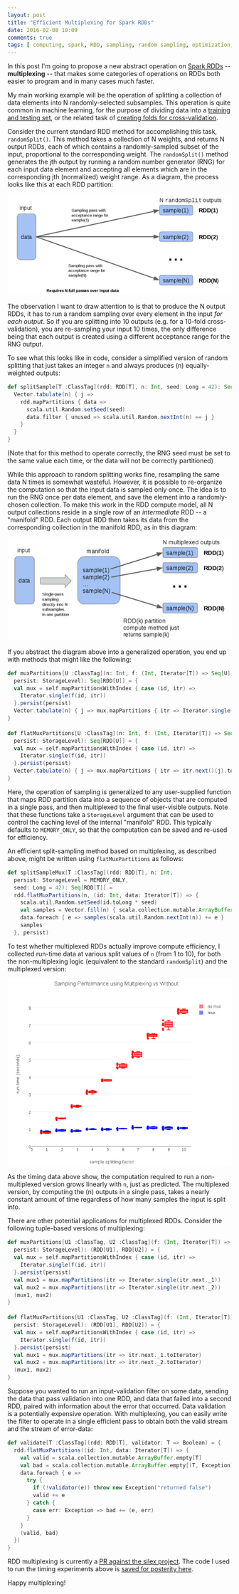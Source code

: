 ```yaml
---
layout: post
title: "Efficient Multiplexing for Spark RDDs"
date: 2016-02-08 10:09
comments: true
tags: [ computing, spark, RDD, sampling, random sampling, optimization, multiplex, multiplexing ]
---
```

In this post I'm going to propose a new abstract operation on [Spark RDDs](http://spark.apache.org/docs/latest/programming-guide.html#resilient-distributed-datasets-rdds) -- **multiplexing** -- that makes some categories of operations on RDDs both easier to program and in many cases much faster.

My main working example will be the operation of splitting a collection of data elements into N randomly-selected subsamples.  This operation is quite common in machine learning, for the purpose of dividing data into a [training and testing set](https://en.wikipedia.org/wiki/Test_set), or the related task of [creating folds for cross-validation](https://en.wikipedia.org/wiki/Cross-validation_(statistics)).

Consider the current standard RDD method for accomplishing this task, `randomSplit()`.  This method takes a collection of N weights, and returns N output RDDs, each of which contains a randomly-sampled subset of the input, proportional to the corresponding weight.  The `randomSplit()` method generates the jth output by running a random number generator (RNG) for each input data element and accepting all elements which are in the corresponding jth (normalized) weight range.  As a diagram, the process looks like this at each RDD partition:

![Figure 1](/assets/images/mux/randomsplit.png "Figure 1")

The observation I want to draw attention to is that to produce the N output RDDs, it has to run a random sampling over every element in the input _for each output_.  So if you are splitting into 10 outputs (e.g. for a 10-fold cross-validation), you are re-sampling your input 10 times, the only difference being that each output is created using a different acceptance range for the RNG output.

To see what this looks like in code, consider a simplified version of random splitting that just takes an integer `n` and always produces (n) equally-weighted outputs:

```scala
def splitSample[T :ClassTag](rdd: RDD[T], n: Int, seed: Long = 42): Seq[RDD[T]] = {
  Vector.tabulate(n) { j =>
    rdd.mapPartitions { data =>
      scala.util.Random.setSeed(seed)
      data.filter { unused => scala.util.Random.nextInt(n) == j }
    }
  }
}
```

(Note that for this method to operate correctly, the RNG seed must be set to the same value each time, or the data will not be correctly partitioned)

While this approach to random splitting works fine, resampling the same data N times is somewhat wasteful.  However, it is possible to re-organize the computation so that the input data is sampled only once.  The idea is to run the RNG once per data element, and save the element into a randomly-chosen collection.  To make this work in the RDD compute model, all N output collections reside in a single row of an _intermediate_ RDD -- a "manifold" RDD.  Each output RDD then takes its data from the corresponding collection in the manifold RDD, as in this diagram:

![Figure 2](/assets/images/mux/multiplex.png)


If you abstract the diagram above into a generalized operation, you end up with methods that might like the following:

```scala
def muxPartitions[U :ClassTag](n: Int, f: (Int, Iterator[T]) => Seq[U],
  persist: StorageLevel): Seq[RDD[U]] = {
  val mux = self.mapPartitionsWithIndex { case (id, itr) =>
    Iterator.single(f(id, itr))
  }.persist(persist)
  Vector.tabulate(n) { j => mux.mapPartitions { itr => Iterator.single(itr.next()(j)) } }
}

def flatMuxPartitions[U :ClassTag](n: Int, f: (Int, Iterator[T]) => Seq[TraversableOnce[U]],
  persist: StorageLevel): Seq[RDD[U]] = {
  val mux = self.mapPartitionsWithIndex { case (id, itr) =>
    Iterator.single(f(id, itr))
  }.persist(persist)
  Vector.tabulate(n) { j => mux.mapPartitions { itr => itr.next()(j).toIterator } }
}
```

Here, the operation of sampling is generalized to any user-supplied function that maps RDD partition data into a sequence of objects that are computed in a single pass, and then multiplexed to the final user-visible outputs.  Note that these functions take a `StorageLevel` argument that can be used to control the caching level of the internal "manifold" RDD.  This typically defaults to `MEMORY_ONLY`, so that the computation can be saved and re-used for efficiency.

An efficient split-sampling method based on multiplexing, as described above, might be written using `flatMuxPartitions` as follows:

```scala
def splitSampleMux[T :ClassTag](rdd: RDD[T], n: Int,
  persist: StorageLevel = MEMORY_ONLY,
  seed: Long = 42): Seq[RDD[T]] =
  rdd.flatMuxPartitions(n, (id: Int, data: Iterator[T]) => {
    scala.util.Random.setSeed(id.toLong * seed)
    val samples = Vector.fill(n) { scala.collection.mutable.ArrayBuffer.empty[T] }
    data.foreach { e => samples(scala.util.Random.nextInt(n)) += e }
    samples
  }, persist)
```

To test whether multiplexed RDDs actually improve compute efficiency, I collected run-time data at various split values of `n` (from 1 to 10), for both the non-multiplexing logic (equivalent to the standard `randomSplit`) and the multiplexed version:

![Figure 3](/assets/images/mux/benchmark.png "Figure 3")

As the timing data above show, the computation required to run a non-multiplexed version grows linearly with `n`, just as predicted.  The multiplexed version, by computing the (n) outputs in a single pass, takes a nearly constant amount of time regardless of how many samples the input is split into.

There are other potential applications for multiplexed RDDs.  Consider the following tuple-based versions of multiplexing:

```scala
def muxPartitions[U1 :ClassTag, U2 :ClassTag](f: (Int, Iterator[T]) => (U1, U2),
  persist: StorageLevel): (RDD[U1], RDD[U2]) = {
  val mux = self.mapPartitionsWithIndex { case (id, itr) =>
    Iterator.single(f(id, itr))
  }.persist(persist)
  val mux1 = mux.mapPartitions(itr => Iterator.single(itr.next._1))
  val mux2 = mux.mapPartitions(itr => Iterator.single(itr.next._2))
  (mux1, mux2)
}

def flatMuxPartitions[U1 :ClassTag, U2 :ClassTag](f: (Int, Iterator[T]) => (TraversableOnce[U1], TraversableOnce[U2]),
  persist: StorageLevel): (RDD[U1], RDD[U2]) = {
  val mux = self.mapPartitionsWithIndex { case (id, itr) =>
    Iterator.single(f(id, itr))
  }.persist(persist)
  val mux1 = mux.mapPartitions(itr => itr.next._1.toIterator)
  val mux2 = mux.mapPartitions(itr => itr.next._2.toIterator)
  (mux1, mux2)
}
```

Suppose you wanted to run an input-validation filter on some data, sending the data that pass validation into one RDD, and data that failed into a second RDD, paired with information about the error that occurred.  Data validation is a potentially expensive operation.  With multiplexing, you can easily write the filter to operate in a single efficient pass to obtain both the valid stream and the stream of error-data:

```scala
def validate[T :ClassTag](rdd: RDD[T], validator: T => Boolean) = {
  rdd.flatMuxPartitions((id: Int, data: Iterator[T]) => {
    val valid = scala.collection.mutable.ArrayBuffer.empty[T]
    val bad = scala.collection.mutable.ArrayBuffer.empty[(T, Exception)]
    data.foreach { e =>
      try {
        if (!validator(e)) throw new Exception("returned false")
        valid += e
      } catch {
        case err: Exception => bad += (e, err)
      }
    }
    (valid, bad)
  })
}
```

RDD multiplexing is currently a [PR against the silex project](https://github.com/willb/silex/pull/50).  The code I used to run the timing experiments above is [saved for posterity here](https://github.com/erikerlandson/silex/blob/blog/muxrdd/src/main/scala/com/redhat/et/silex/sample/split.scala#L90).

Happy multiplexing!
